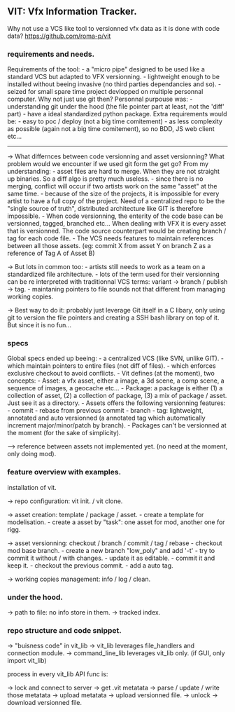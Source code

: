 
## VIT: Vfx Information Tracker.

Why not use a VCS like tool to versionned vfx data as it is done with code data?
https://github.com/roma-p/vit

### requirements and needs.

Requirements of the tool: 
	- a "micro pipe" designed to be used like a standard VCS but adapted to VFX versionning.
	- lightweight enough to be installed without beeing invasive
	(no third parties dependancies and so).
	- seized for small spare time project devlopped on multiple personnal computer.
Why not just use git then? Personnal purpouse was:
	- understanding git under the hood (the file pointer part at least, not the 'diff' part)
	- have a ideal standardized python package.
Extra requirements would be:
	- easy to poc / deploy (not a big time comitement)
	- as less complexity as possible (again not a big time comitement), so no BDD, JS web client
	  etc...

---------

-> What differnces between code versionning and asset versionning? 
What problem would we encounter if we used git form the get go?
From my understanding:
	- asset files are hard to merge. When they are not straight up binaries.
	  So a diff algo is pretty much useless.
	- since there is no merging, conflict will occur if two artists work on the same "asset"
	  at the same time.
	- because of the size of the projects, it is impossible for every artist to have a full
	  copy of the project. Need of a centralized repo to be the "single source of truth",
	  distributed architecture like GIT is therefore impossible.
	- When code versionning, the enterity of the code base can be versionned, tagged, branched
	  etc... When dealing with VFX it is every asset that is versionned. The code source
	  counterpart would be creating branch / tag for each code file.
	- The VCS needs features to maintain references between all those assets. (eg: commit X from
	  asset Y on branch Z as a reference of Tag A of Asset B)

-> But lots in common too:
	- artists still needs to work as a team on a standardized file architecture.
	- lots of the term used for their versionning can be re interpreted with traditionnal VCS
	  terms: variant -> branch / publish -> tag.
	- maintaning pointers to file sounds not that different from managing working copies.

-> Best way to do it: probably just leverage Git itself in a C libary, only using git to version the
file pointers and creating a SSH bash library on top of it. But since it is no fun...

### specs

Global specs ended up beeing:
	- a centralized VCS (like SVN, unlike GIT).
	- which maintain pointers to entire files (not diff of files).
	- which enforces exclusive checkout to avoid conflicts.
	- Vit defines (at the moment), two concepts:
		- Asset: a vfx asset, either a image, a 3d scene, a comp scene, a sequence of images, a
	  	geocache etc... 
		- Package: a package is either (1) a collection of asset, (2) a collection of package, (3)
	  	a mix of package / asset. Just see it as a directory. 
	- Assets offers the following versionning features: 
		- commit
		- rebase from previous commit
		- branch
		- tag: lightweight, annotated and auto versionned (a annotated tag which
		  automatically increment major/minor/patch by branch).
	- Packages can't be versionned at the moment (for the sake of simplicity).

--> reference between assets not implemented yet. (no need at the moment, only doing mod).

### feature overview with examples.

installation of vit.

-> repo configuration: vit init. / vit clone. 

-> asset creation: template / package / asset.
	- create a template for modelisation.
	- create a asset by "task": one asset for mod, another one for rigg.

-> asset versionning: checkout / branch / commit / tag / rebase
	 - checkout mod base branch.
	 - create a new branch "low_poly" and add '-t'
	 - try to commit it without / with changes.
	 - update it as editable.
	 - commit it and keep it. 
	 - checkout the previous commit.
	 - add a auto tag.

-> working copies management: info / log / clean.  

### under the hood.

-> path to file: no info store in them.
-> tracked index.

### repo structure and code snippet.

-> "buisness code" in vit_lib
-> vit_lib leverages file_handlers and connection module. 
-> command_line_lib leverages vit_lib only. 
(if GUI, only import vit_lib)

process in every vit_lib API func is: 



-> lock and connect to server
	-> get .vit metatata
		-> parse / update / write those metatata
		-> upload metatata
	-> upload versionned file.
-> unlock 
	-> download versionned file. 

